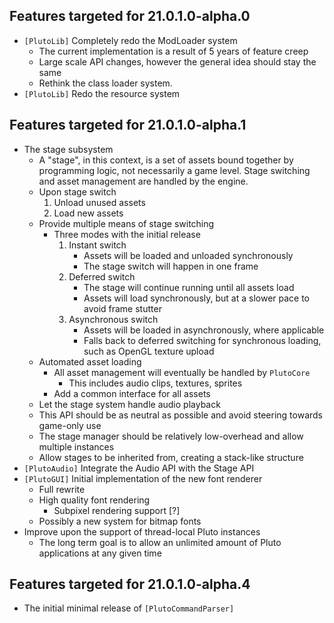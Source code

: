 ## Features targeted for 21.0.1.0-alpha.0
* `[PlutoLib]` Completely redo the ModLoader system
    * The current implementation is a result of 5 years of feature creep 
    * Large scale API changes, however the general idea should stay the same
    * Rethink the class loader system.
* `[PlutoLib]` Redo the resource system

## Features targeted for 21.0.1.0-alpha.1
* The stage subsystem
    * A "stage", in this context, is a set of assets bound together
    by programming logic, not necessarily a game level.
    Stage switching and asset management are handled by the engine.
    * Upon stage switch
        1. Unload unused assets
        2. Load new assets
    * Provide multiple means of stage switching
        * Three modes with the initial release
            1. Instant switch
                * Assets will be loaded and unloaded synchronously
                * The stage switch will happen in one frame
            2. Deferred switch
                * The stage will continue running until all assets load
                * Assets will load synchronously, but at a slower pace
                to avoid frame stutter
            3. Asynchronous switch
                * Assets will be loaded in asynchronously, where applicable
                * Falls back to deferred switching for synchronous loading, 
                such as OpenGL texture upload              
    * Automated asset loading
        * All asset management will eventually be handled by `PlutoCore`
            * This includes audio clips, textures, sprites
        * Add a common interface for all assets
    * Let the stage system handle audio playback
    * This API should be as neutral as possible and avoid steering towards
    game-only use
    * The stage manager should be relatively low-overhead and allow multiple
    instances
    * Allow stages to be inherited from, creating a stack-like structure
* `[PlutoAudio]` Integrate the Audio API with the Stage API
* `[PlutoGUI]` Initial implementation of the new font renderer
    * Full rewrite
    * High quality font rendering
        * Subpixel rendering support [?]
    * Possibly a new system for bitmap fonts
* Improve upon the support of thread-local Pluto instances
    * The long term goal is to allow an unlimited amount of Pluto applications at any given time

## Features targeted for 21.0.1.0-alpha.4
* The initial minimal release of `[PlutoCommandParser]`